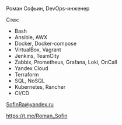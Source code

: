 Роман Софьин, DevOps-инженер

Стек:
* Bash
* Ansible, AWX
* Docker, Docker-compose
* VirtualBox, Vagrant
* Jenkins, TeamCity
* Zabbix, Prometheus, Grafana, Loki, OnCall
* Yandex Cloud
* Terraform
* SQL, NoSQL
* Kubernetes, Rancher
* CI/CD

SofinRa@yandex.ru

https://t.me/Roman_Sofin
